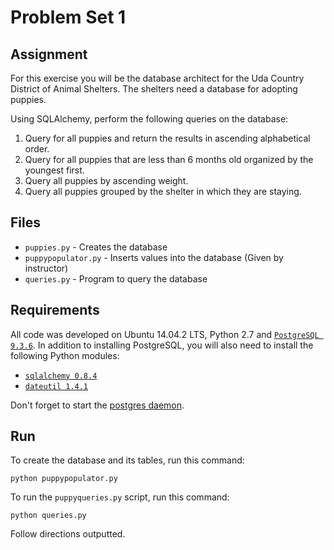 # Problem Set 1

## Assignment 
For this exercise you will be the database architect for the Uda Country District of Animal Shelters. The shelters need a database for adopting puppies.

Using SQLAlchemy, perform the following queries on the database:

1. Query for all puppies and return the results in ascending alphabetical order.
2. Query for all puppies that are less than 6 months old organized by the youngest first.
3. Query all puppies by ascending weight.
4. Query all puppies grouped by the shelter in which they are staying.

## Files
* `puppies.py` - Creates the database
* `puppypopulator.py` - Inserts values into the database (Given by instructor)
* `queries.py` - Program to query the database


## Requirements
All code was developed on Ubuntu 14.04.2 LTS, Python 2.7 and
[`PostgreSQL 9.3.6`](http://www.postgresql.org/ftp/source/v9.3.6/). In addition
to installing PostgreSQL, you will also need to install the following Python
modules:

* [`sqlalchemy 0.8.4`](https://pypi.python.org/pypi/SQLAlchemy/0.8.4)
* [`dateutil 1.4.1`](http://labix.org/python-dateutil)

Don't forget to start the [postgres daemon][1].


## Run
To create the database and its tables, run this command:

    python puppypopulator.py

To run the `puppyqueries.py` script, run this command:

    python queries.py

Follow directions outputted.

[1]:http://www.postgresql.org/docs/9.3/static/server-start.html
